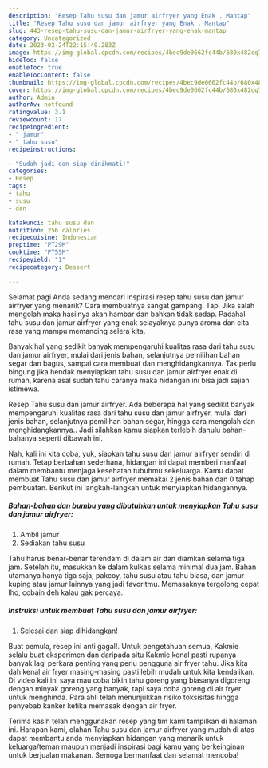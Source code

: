 ```yaml
---
description: "Resep Tahu susu dan jamur airfryer yang Enak , Mantap"
title: "Resep Tahu susu dan jamur airfryer yang Enak , Mantap"
slug: 443-resep-tahu-susu-dan-jamur-airfryer-yang-enak-mantap
category: Uncategorized
date: 2023-02-24T22:15:49.283Z
image: https://img-global.cpcdn.com/recipes/4bec9de0662fc44b/680x482cq70/tahu-susu-dan-jamur-airfryer-foto-resep-utama.jpg
hideToc: false
enableToc: true
enableTocContent: false
thumbnail: https://img-global.cpcdn.com/recipes/4bec9de0662fc44b/680x482cq70/tahu-susu-dan-jamur-airfryer-foto-resep-utama.jpg
cover: https://img-global.cpcdn.com/recipes/4bec9de0662fc44b/680x482cq70/tahu-susu-dan-jamur-airfryer-foto-resep-utama.jpg
author: Admin
authorAv: notfound
ratingvalue: 3.1
reviewcount: 17
recipeingredient:
- " jamur"
- " tahu susu"
recipeinstructions:

- "Sudah jadi dan siap dinikmati!"
categories:
- Resep
tags:
- tahu
- susu
- dan

katakunci: tahu susu dan 
nutrition: 256 calories
recipecuisine: Indonesian
preptime: "PT29M"
cooktime: "PT55M"
recipeyield: "1"
recipecategory: Dessert

---
```



Selamat pagi Anda sedang mencari inspirasi resep tahu susu dan jamur airfryer yang menarik? Cara membuatnya sangat gampang. Tapi Jika salah mengolah maka hasilnya akan hambar dan bahkan tidak sedap. Padahal tahu susu dan jamur airfryer yang enak selayaknya punya aroma dan cita rasa yang mampu memancing selera kita.


Banyak hal yang sedikit banyak mempengaruhi kualitas rasa dari tahu susu dan jamur airfryer, mulai dari jenis bahan, selanjutnya pemilihan bahan segar dan bagus, sampai cara membuat dan menghidangkannya. Tak perlu bingung jika hendak menyiapkan tahu susu dan jamur airfryer enak di rumah, karena asal sudah tahu caranya maka hidangan ini bisa jadi sajian istimewa.

Resep Tahu susu dan jamur airfryer. Ada beberapa hal yang sedikit banyak mempengaruhi kualitas rasa dari tahu susu dan jamur airfryer, mulai dari jenis bahan, selanjutnya pemilihan bahan segar, hingga cara mengolah dan menghidangkannya.. Jadi silahkan kamu siapkan terlebih dahulu bahan-bahanya seperti dibawah ini.


Nah, kali ini kita coba, yuk, siapkan tahu susu dan jamur airfryer sendiri di rumah. Tetap berbahan sederhana, hidangan ini dapat memberi manfaat dalam membantu menjaga kesehatan tubuhmu sekeluarga. Kamu dapat membuat Tahu susu dan jamur airfryer memakai 2 jenis bahan dan 0 tahap pembuatan. Berikut ini langkah-langkah untuk menyiapkan hidangannya.

<!--inarticleads1-->

##### Bahan-bahan dan bumbu yang dibutuhkan untuk menyiapkan Tahu susu dan jamur airfryer:

1. Ambil  jamur
1. Sediakan  tahu susu


Tahu harus benar-benar terendam di dalam air dan diamkan selama tiga jam. Setelah itu, masukkan ke dalam kulkas selama minimal dua jam. Bahan utamanya hanya tiga saja, pakcoy, tahu susu atau tahu biasa, dan jamur kuping atau jamur lainnya yang jadi favoritmu. Memasaknya tergolong cepat lho, cobain deh kalau gak percaya. 

<!--inarticleads2-->

##### Instruksi untuk membuat Tahu susu dan jamur airfryer:


1. Selesai dan siap dihidangkan!

Buat pemula, resep ini anti gagal!. Untuk pengetahuan semua, Kakmie selalu buat eksperimen dan daripada situ Kakmie kenal pasti rupanya banyak lagi perkara penting yang perlu pengguna air fryer tahu. Jika kita dah kenal air fryer masing-masing pasti lebih mudah untuk kita kendalikan. Di video kali ini saya mau coba bikin tahu goreng yang biasanya digoreng dengan minyak goreng yang banyak, tapi saya coba goreng di air fryer untuk menghinda. Para ahli telah menunjukkan risiko toksisitas hingga penyebab kanker ketika memasak dengan air fryer. 

Terima kasih telah menggunakan resep yang tim kami tampilkan di halaman ini. Harapan kami, olahan Tahu susu dan jamur airfryer yang mudah di atas dapat membantu anda menyiapkan hidangan yang menarik untuk keluarga/teman maupun menjadi inspirasi bagi kamu yang berkeinginan untuk berjualan makanan. Semoga bermanfaat dan selamat mencoba!
